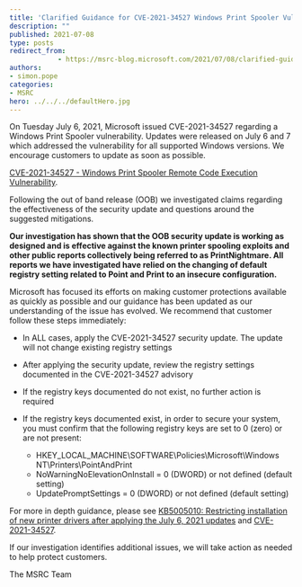```yaml
---
title: 'Clarified Guidance for CVE-2021-34527 Windows Print Spooler Vulnerability'
description: ""
published: 2021-07-08
type: posts
redirect_from:
            - https://msrc-blog.microsoft.com/2021/07/08/clarified-guidance-for-cve-2021-34527-windows-print-spooler-vulnerability/
authors:
- simon.pope
categories:
- MSRC
hero: ../../../defaultHero.jpg
---
```

<!-- wp:paragraph -->

On Tuesday July 6, 2021, Microsoft issued CVE-2021-34527 regarding a Windows Print Spooler vulnerability. Updates were released on July 6 and 7 which addressed the vulnerability for all supported Windows versions. We encourage customers to update as soon as possible.

<!-- /wp:paragraph -->

<!-- wp:paragraph -->

[CVE-2021-34527 - Windows Print Spooler Remote Code Execution Vulnerability](https://msrc.microsoft.com/update-guide/vulnerability/CVE-2021-34527).

<!-- /wp:paragraph -->

<!-- wp:paragraph -->

Following the out of band release (OOB) we investigated claims regarding the effectiveness of the security update and questions around the suggested mitigations.

<!-- /wp:paragraph -->

<!-- wp:paragraph -->

**Our investigation has shown that the OOB security update is working as designed and is effective against the known printer spooling exploits and other public reports collectively being referred to as PrintNightmare. All reports we have investigated have relied on the changing of default registry setting related to Point and Print **to an insecure configuration**.**

<!-- /wp:paragraph -->

<!-- wp:paragraph -->

Microsoft has focused its efforts on making customer protections available as quickly as possible and our guidance has been updated as our understanding of the issue has evolved. We recommend that customer follow these steps immediately:

<!-- /wp:paragraph -->

<!-- wp:list -->

- In ALL cases, apply the CVE-2021-34527 security update. The update will not change existing registry settings

- After applying the security update, review the registry settings documented in the CVE-2021-34527 advisory

- If the registry keys documented do not exist, no further action is required

- If the registry keys documented exist, in order to secure your system, you must confirm that the following registry keys are set to 0 (zero) or are not present:

  - HKEY_LOCAL_MACHINE\\SOFTWARE\\Policies\\Microsoft\\Windows NT\\Printers\\PointAndPrint
  - NoWarningNoElevationOnInstall = 0 (DWORD) or not defined (default setting)
  - UpdatePromptSettings = 0 (DWORD) or not defined (default setting)

<!-- /wp:list -->

<!-- wp:paragraph -->

For more in depth guidance, please see [KB5005010: Restricting installation of new printer drivers after applying the July 6, 2021 updates](https://support.microsoft.com/en-us/topic/kb5005010-restricting-installation-of-new-printer-drivers-after-applying-the-july-6-2021-updates-31b91c02-05bc-4ada-a7ea-183b129578a7) and [CVE-2021-34527](https://msrc.microsoft.com/update-guide/vulnerability/CVE-2021-34527).

<!-- /wp:paragraph -->

<!-- wp:paragraph -->

If our investigation identifies additional issues, we will take action as needed to help protect customers.

<!-- /wp:paragraph -->

<!-- wp:paragraph -->

The MSRC Team

<!-- /wp:paragraph -->
